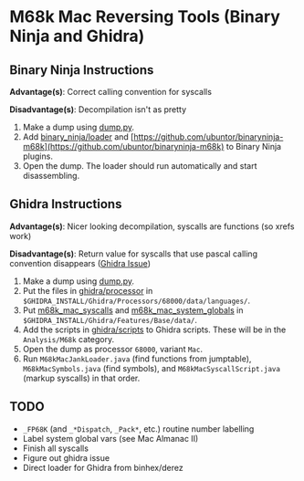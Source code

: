 # M68k Mac Reversing Tools (Binary Ninja and Ghidra)

## Binary Ninja Instructions

**Advantage(s)**: Correct calling convention for syscalls

**Disadvantage(s)**: Decompilation isn't as pretty

1. Make a dump using [dump.py](dump.py).
2. Add [binary_ninja/loader](binary_ninja/loader) and [https://github.com/ubuntor/binaryninja-m68k](https://github.com/ubuntor/binaryninja-m68k) to Binary Ninja plugins.
3. Open the dump. The loader should run automatically and start disassembling.

## Ghidra Instructions

**Advantage(s)**: Nicer looking decompilation, syscalls are functions (so xrefs work)

**Disadvantage(s)**: Return value for syscalls that use pascal calling convention disappears ([Ghidra Issue](https://github.com/NationalSecurityAgency/ghidra/issues/1962))

1. Make a dump using [dump.py](dump.py).
2. Put the files in [ghidra/processor](ghidra/processor) in `$GHIDRA_INSTALL/Ghidra/Processors/68000/data/languages/`.
3. Put [m68k_mac_syscalls](m68k_mac_syscalls) and [m68k_mac_system_globals](m68k_mac_system_globals) in `$GHIDRA_INSTALL/Ghidra/Features/Base/data/`.
4. Add the scripts in [ghidra/scripts](ghidra/scripts) to Ghidra scripts. These will be in the `Analysis/M68k` category.
5. Open the dump as processor `68000`, variant `Mac`.
6. Run `M68kMacJankLoader.java` (find functions from jumptable), `M68kMacSymbols.java` (find symbols), and `M68kMacSyscallScript.java` (markup syscalls) in that order.

## TODO
* `_FP68K` (and `_*Dispatch`, `_Pack*`, etc.) routine number labelling
* Label system global vars (see Mac Almanac II)
* Finish all syscalls
* Figure out ghidra issue
* Direct loader for Ghidra from binhex/derez
